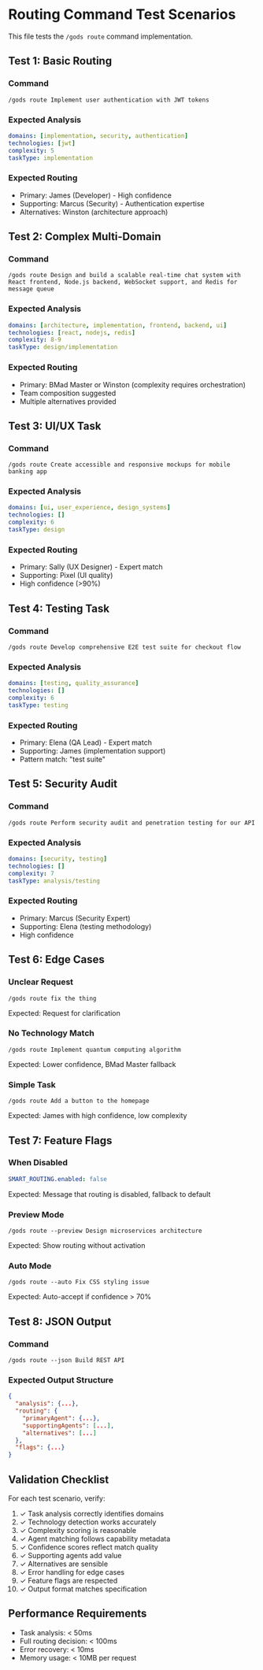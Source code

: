 # Routing Command Test Scenarios

This file tests the `/gods route` command implementation.

## Test 1: Basic Routing

### Command
```
/gods route Implement user authentication with JWT tokens
```

### Expected Analysis
```yaml
domains: [implementation, security, authentication]
technologies: [jwt]
complexity: 5
taskType: implementation
```

### Expected Routing
- Primary: James (Developer) - High confidence
- Supporting: Marcus (Security) - Authentication expertise
- Alternatives: Winston (architecture approach)

## Test 2: Complex Multi-Domain

### Command
```
/gods route Design and build a scalable real-time chat system with React frontend, Node.js backend, WebSocket support, and Redis for message queue
```

### Expected Analysis
```yaml
domains: [architecture, implementation, frontend, backend, ui]
technologies: [react, nodejs, redis]
complexity: 8-9
taskType: design/implementation
```

### Expected Routing
- Primary: BMad Master or Winston (complexity requires orchestration)
- Team composition suggested
- Multiple alternatives provided

## Test 3: UI/UX Task

### Command
```
/gods route Create accessible and responsive mockups for mobile banking app
```

### Expected Analysis
```yaml
domains: [ui, user_experience, design_systems]
technologies: []
complexity: 6
taskType: design
```

### Expected Routing
- Primary: Sally (UX Designer) - Expert match
- Supporting: Pixel (UI quality)
- High confidence (>90%)

## Test 4: Testing Task

### Command
```
/gods route Develop comprehensive E2E test suite for checkout flow
```

### Expected Analysis
```yaml
domains: [testing, quality_assurance]
technologies: []
complexity: 6
taskType: testing
```

### Expected Routing
- Primary: Elena (QA Lead) - Expert match
- Supporting: James (implementation support)
- Pattern match: "test suite"

## Test 5: Security Audit

### Command
```
/gods route Perform security audit and penetration testing for our API
```

### Expected Analysis
```yaml
domains: [security, testing]
technologies: []
complexity: 7
taskType: analysis/testing
```

### Expected Routing
- Primary: Marcus (Security Expert)
- Supporting: Elena (testing methodology)
- High confidence

## Test 6: Edge Cases

### Unclear Request
```
/gods route fix the thing
```

Expected: Request for clarification

### No Technology Match
```
/gods route Implement quantum computing algorithm
```

Expected: Lower confidence, BMad Master fallback

### Simple Task
```
/gods route Add a button to the homepage
```

Expected: James with high confidence, low complexity

## Test 7: Feature Flags

### When Disabled
```yaml
SMART_ROUTING.enabled: false
```

Expected: Message that routing is disabled, fallback to default

### Preview Mode
```
/gods route --preview Design microservices architecture
```

Expected: Show routing without activation

### Auto Mode
```
/gods route --auto Fix CSS styling issue
```

Expected: Auto-accept if confidence > 70%

## Test 8: JSON Output

### Command
```
/gods route --json Build REST API
```

### Expected Output Structure
```json
{
  "analysis": {...},
  "routing": {
    "primaryAgent": {...},
    "supportingAgents": [...],
    "alternatives": [...]
  },
  "flags": {...}
}
```

## Validation Checklist

For each test scenario, verify:

1. ✓ Task analysis correctly identifies domains
2. ✓ Technology detection works accurately
3. ✓ Complexity scoring is reasonable
4. ✓ Agent matching follows capability metadata
5. ✓ Confidence scores reflect match quality
6. ✓ Supporting agents add value
7. ✓ Alternatives are sensible
8. ✓ Error handling for edge cases
9. ✓ Feature flags are respected
10. ✓ Output format matches specification

## Performance Requirements

- Task analysis: < 50ms
- Full routing decision: < 100ms
- Error recovery: < 10ms
- Memory usage: < 10MB per request